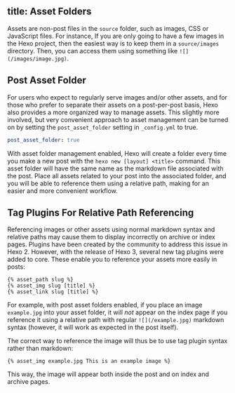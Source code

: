 title: Asset Folders
---
Assets are non-post files in the `source` folder, such as images, CSS or JavaScript files. For instance, If you are only going to have a few images in the Hexo project, then the easiest way is to keep them in a `source/images` directory. Then, you can access them using something like `![](/images/image.jpg)`.

## Post Asset Folder
For users who expect to regularly serve images and/or other assets, and for those who prefer to separate their assets on a post-per-post basis, Hexo also provides a more organized way to manage assets. This slightly more involved, but very convenient approach to asset management can be turned on by setting the `post_asset_folder` setting in `_config.yml` to true.

``` yaml _config.yml
post_asset_folder: true
```

With asset folder management enabled, Hexo will create a folder every time you make a new post with the `hexo new [layout] <title>` command. This asset folder will have the same name as the markdown file associated with the post. Place all assets related to your post into the associated folder, and you will be able to reference them using a relative path, making for an easier and more convenient workflow.

## Tag Plugins For Relative Path Referencing

Referencing images or other assets using normal markdown syntax and relative paths may cause them to display incorrectly on archive or index pages. Plugins have been created by the community to address this issue in Hexo 2. However, with the release of Hexo 3, several new tag plugins were added to core. These enable you to reference your assets more easily in posts:

```
{% asset_path slug %}
{% asset_img slug [title] %}
{% asset_link slug [title] %}
```

For example, with post asset folders enabled, if you place an image `example.jpg` into your asset folder, it will *not* appear on the index page if you reference it using a relative path with regular `![](/example.jpg)` markdown syntax (however, it will work as expected in the post itself).

The correct way to reference the image will thus be to use tag plugin syntax rather than markdown:

```
{% asset_img example.jpg This is an example image %}
```

This way, the image will appear both inside the post and on index and archive pages.
